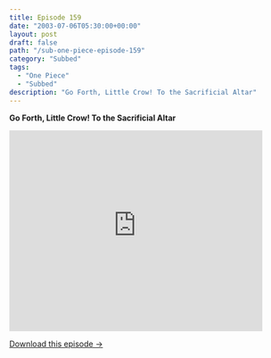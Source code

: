 ```yaml
---
title: Episode 159
date: "2003-07-06T05:30:00+00:00"
layout: post
draft: false
path: "/sub-one-piece-episode-159"
category: "Subbed"
tags:
  - "One Piece"
  - "Subbed"
description: "Go Forth, Little Crow! To the Sacrificial Altar"
---
```


**Go Forth, Little Crow! To the Sacrificial Altar**

<iframe width="640" height="360" src="https://www.rapidvideo.com/e/FXQEA1ZY4H" frameborder="0" marginwidth=0 marginheight=0 scrolling=no allowfullscreen style="max-width:90%;"></iframe>

<a href="http://ouo.io/qs/eCodkFEQ?s=https://www.rapidvideo.com/d/FXQEA1ZY4H" class="styled_a">Download this episode →</a>

